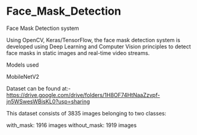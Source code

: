 # Face_Mask_Detection
Face Mask Detection system

Using OpenCV, Keras/TensorFlow, the face mask detection system is developed using Deep Learning and Computer Vision principles to detect face masks in static images and real-time video streams.

Models used

MobileNetV2

Dataset can be found at:- https://drive.google.com/drive/folders/1H8OF74HtNaaZzvpf-jn5WSwesWBisKL0?usp=sharing

This dataset consists of 3835 images belonging to two classes:

with_mask: 1916 images
without_mask: 1919 images


